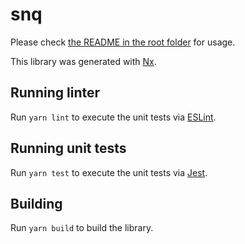 # snq

Please check [the README in the root folder](../../README.md) for usage.

This library was generated with [Nx](https://nx.dev).

## Running linter

Run `yarn lint` to execute the unit tests via [ESLint](https://eslint.org/).

## Running unit tests

Run `yarn test` to execute the unit tests via [Jest](https://jestjs.io/).

## Building

Run `yarn build` to build the library.
